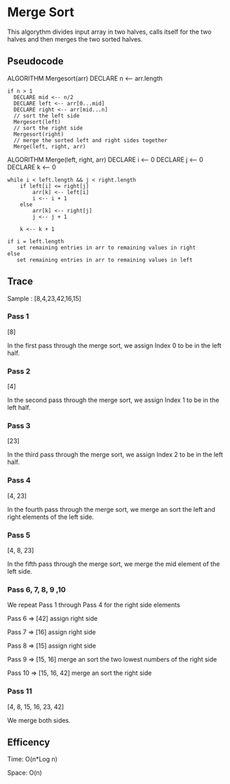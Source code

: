 # Merge Sort

This algorythm divides input array in two halves, calls itself for the two halves and then merges the two sorted halves.

## Pseudocode

ALGORITHM Mergesort(arr)
    DECLARE n <-- arr.length

    if n > 1
      DECLARE mid <-- n/2
      DECLARE left <-- arr[0...mid]
      DECLARE right <-- arr[mid...n]
      // sort the left side
      Mergesort(left)
      // sort the right side
      Mergesort(right)
      // merge the sorted left and right sides together
      Merge(left, right, arr)

ALGORITHM Merge(left, right, arr)
    DECLARE i <-- 0
    DECLARE j <-- 0
    DECLARE k <-- 0

    while i < left.length && j < right.length
        if left[i] <= right[j]
            arr[k] <-- left[i]
            i <-- i + 1
        else
            arr[k] <-- right[j]
            j <-- j + 1

        k <-- k + 1

    if i = left.length
       set remaining entries in arr to remaining values in right
    else
       set remaining entries in arr to remaining values in left

## Trace

Sample : [8,4,23,42,16,15]

### Pass 1

[8]

In the first pass through the merge sort, we assign Index 0 to be in the left half.

### Pass 2

[4]

In the second pass through the merge sort, we assign Index 1 to be in the left half.

### Pass 3

[23]

In the third pass through the merge sort, we assign Index 2 to be in the left half.

### Pass 4

[4, 23]

In the fourth pass through the merge sort, we merge an sort the left and right elements of the left side.

### Pass 5

[4, 8, 23]

In the fifth pass through the merge sort, we merge the mid element of the left side.

### Pass 6, 7, 8, 9 ,10

We repeat Pass 1 through Pass 4 for the right side elements

Pass 6 => [42] assign right side

Pass 7 => [16]  assign right side

Pass 8 => [15] assign right side

Pass 9 => [15, 16] merge an sort the two lowest numbers of the right side

Pass 10 => [15, 16, 42] merge an sort the right side

### Pass 11

[4, 8, 15, 16, 23, 42]

We merge both sides.

## Efficency

Time: O(n*Log n)

Space: O(n)
